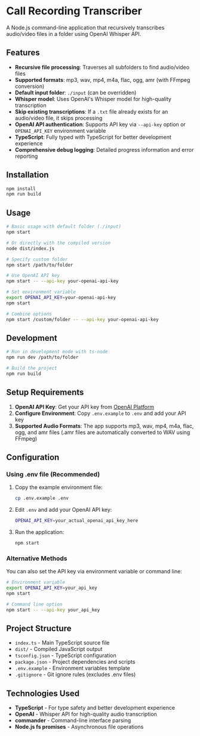 # Call Recording Transcriber

A Node.js command-line application that recursively transcribes audio/video files in a folder using OpenAI Whisper API.

## Features

- **Recursive file processing**: Traverses all subfolders to find audio/video files
- **Supported formats**: mp3, wav, mp4, m4a, flac, ogg, amr (with FFmpeg conversion)
- **Default input folder**: `./input` (can be overridden)
- **Whisper model**: Uses OpenAI's Whisper model for high-quality transcription
- **Skip existing transcriptions**: If a `.txt` file already exists for an audio/video file, it skips processing
- **OpenAI API authentication**: Supports API key via `--api-key` option or `OPENAI_API_KEY` environment variable
- **TypeScript**: Fully typed with TypeScript for better development experience
- **Comprehensive debug logging**: Detailed progress information and error reporting

## Installation

```bash
npm install
npm run build
```

## Usage

```bash
# Basic usage with default folder (./input)
npm start

# Or directly with the compiled version
node dist/index.js

# Specify custom folder
npm start /path/to/folder

# Use OpenAI API key
npm start -- --api-key your-openai-api-key

# Set environment variable
export OPENAI_API_KEY=your-openai-api-key
npm start

# Combine options
npm start /custom/folder -- --api-key your-openai-api-key
```

## Development

```bash
# Run in development mode with ts-node
npm run dev /path/to/folder

# Build the project
npm run build
```

## Setup Requirements

1. **OpenAI API Key**: Get your API key from [OpenAI Platform](https://platform.openai.com/api-keys)
2. **Configure Environment**: Copy `.env.example` to `.env` and add your API key
3. **Supported Audio Formats**: The app supports mp3, wav, mp4, m4a, flac, ogg, and amr files (.amr files are automatically converted to WAV using FFmpeg)

## Configuration

### Using .env file (Recommended)

1. Copy the example environment file:
   ```bash
   cp .env.example .env
   ```

2. Edit `.env` and add your OpenAI API key:
   ```bash
   OPENAI_API_KEY=your_actual_openai_api_key_here
   ```

3. Run the application:
   ```bash
   npm start
   ```

### Alternative Methods

You can also set the API key via environment variable or command line:

```bash
# Environment variable
export OPENAI_API_KEY=your_api_key
npm start

# Command line option
npm start -- --api-key your_api_key
```

## Project Structure

- `index.ts` - Main TypeScript source file
- `dist/` - Compiled JavaScript output
- `tsconfig.json` - TypeScript configuration
- `package.json` - Project dependencies and scripts
- `.env.example` - Environment variables template
- `.gitignore` - Git ignore rules (excludes .env files)

## Technologies Used

- **TypeScript** - For type safety and better development experience
- **OpenAI** - Whisper API for high-quality audio transcription
- **commander** - Command-line interface parsing
- **Node.js fs promises** - Asynchronous file operations
